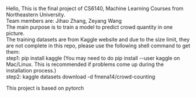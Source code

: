 Hello, This is the final project of CS6140, Machine Learning Courses from Northeastern University.  
Team members are: Jihao Zhang, Zeyang Wang  
The main purpose is to train a model to predict crowd quantity in one picture.  
The training datasets are from Kaggle website and due to the size limit, they are not
complete in this repo, please use the following shell command to get them:  
step1: pip install kaggle (You may need to do pip install --user kaggle on Mac/Linux. This is recommended if problems come up during the installation process.)  
step2: kaggle datasets download -d fmena14/crowd-counting  

This project is based on pytorch  
